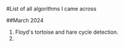 #List of all algorithms I came across

##March 2024

1. Floyd's tortoise and hare cycle detection.
2. 